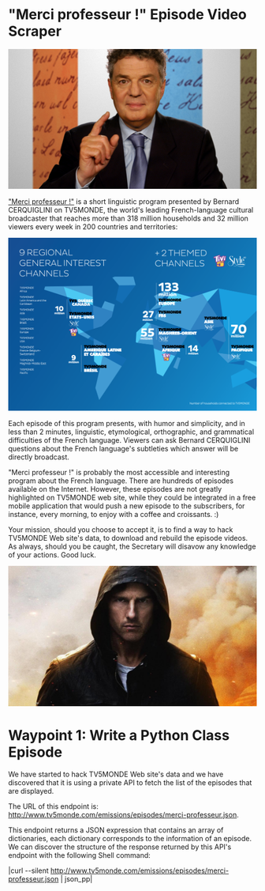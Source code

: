 # "Merci professeur !" Episode Video Scraper

![merci_professeur_program](/merci_professeur_program.jpg)

["Merci professeur !"](http://www.tv5monde.com/emissions/episodes/merci-professeur) is a short linguistic program presented by Bernard CERQUIGLINI on TV5MONDE, the world's leading French-language cultural broadcaster that reaches more than 318 million households and 32 million viewers every week in 200 countries and territories:

![tv5monde](/tv5monde.png)

Each episode of this program presents, with humor and simplicity, and in less than 2 minutes, linguistic, etymological, orthographic, and grammatical difficulties of the French language. Viewers can ask Bernard CERQUIGLINI questions about the French language's subtleties which answer will be directly broadcast.

"Merci professeur !" is probably the most accessible and interesting program about the French language. There are hundreds of episodes available on the Internet. However, these episodes are not greatly highlighted on TV5MONDE web site, while they could be integrated in a free mobile application that would push a new episode to the subscribers, for instance, every morning, to enjoy with a coffee and croissants. :)

Your mission, should you choose to accept it, is to find a way to hack TV5MONDE Web site's data, to download and rebuild the episode videos. As always, should you be caught, the Secretary will disavow any knowledge of your actions. Good luck.

![impossible_mission_wallpaper](/impossible_mission_wallpaper.jpg)

# Waypoint 1: Write a Python Class Episode

We have started to hack TV5MONDE Web site's data and we have discovered that it is using a private API to fetch the list of the episodes that are displayed.

The URL of this endpoint is: http://www.tv5monde.com/emissions/episodes/merci-professeur.json.

This endpoint returns a JSON expression that contains an array of dictionaries, each dictionary corresponds to the information of an episode. We can discover the structure of the response returned by this API's endpoint with the following Shell command:

|curl --silent http://www.tv5monde.com/emissions/episodes/merci-professeur.json | json_pp|
